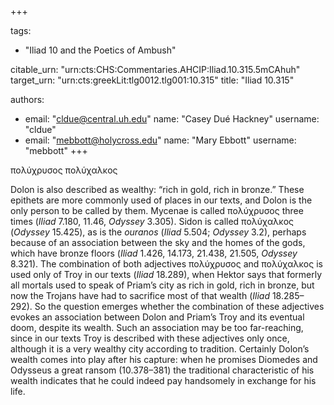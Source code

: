 +++

tags:
- "Iliad 10 and the Poetics of Ambush"

citable_urn: "urn:cts:CHS:Commentaries.AHCIP:Iliad.10.315.5mCAhuh"
target_urn: "urn:cts:greekLit:tlg0012.tlg001:10.315"
title: "Iliad 10.315"

authors:
- email: "cldue@central.uh.edu"
  name: "Casey Dué Hackney"
  username: "cldue"
- email: "mebbott@holycross.edu"
  name: "Mary Ebbott"
  username: "mebbott"
+++

<p>πολύχρυσος πολύχαλκος</p><p>Dolon is also described as wealthy: “rich in gold, rich in bronze.” These epithets are more commonly used of places in our texts, and Dolon is the only person to be called by them. Mycenae is called πολύχρυσος three times (<em>Iliad</em> 7.180, 11.46, <em>Odyssey</em> 3.305). Sidon is called πολύχαλκος (<em>Odyssey</em> 15.425), as is the <em>ouranos</em> (<em>Iliad</em> 5.504; <em>Odyssey</em> 3.2), perhaps because of an association between the sky and the homes of the gods, which have bronze floors (<em>Iliad</em> 1.426, 14.173, 21.438, 21.505, <em>Odyssey</em> 8.321). The combination of both adjectives πολύχρυσος and πολύχαλκος is used only of Troy in our texts (<em>Iliad</em> 18.289), when Hektor says that formerly all mortals used to speak of Priam’s city as rich in gold, rich in bronze, but now the Trojans have had to sacrifice most of that wealth (<em>Iliad</em> 18.285–292). So the question emerges whether the combination of these adjectives evokes an association between Dolon and Priam’s Troy and its eventual doom, despite its wealth. Such an association may be too far-reaching, since in our texts Troy is described with these adjectives only once, although it is a very wealthy city according to tradition. Certainly Dolon’s wealth comes into play after his capture: when he promises Diomedes and Odysseus a great ransom (10.378–381) the traditional characteristic of his wealth indicates that he could indeed pay handsomely in exchange for his life.  </p>